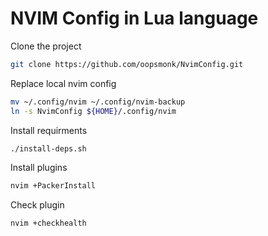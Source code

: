 # NVIM Config in Lua language

Clone the project

```bash
git clone https://github.com/oopsmonk/NvimConfig.git
```

Replace local nvim config

```bash
mv ~/.config/nvim ~/.config/nvim-backup
ln -s NvimConfig ${HOME}/.config/nvim
```

Install requirments

```bash
./install-deps.sh
```

Install plugins

```bash
nvim +PackerInstall
```

Check plugin

```bash
nvim +checkhealth
```

